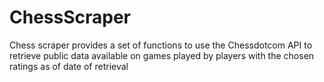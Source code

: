 # ChessScraper
Chess scraper provides a set of functions to use the Chessdotcom API to retrieve public data available on games played by players with the chosen 
ratings as of date of retrieval 
